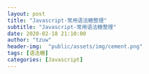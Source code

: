 ```yaml
---
layout: post
title: "Javascript-常用语法糖整理"
subtitle: "Javascript-常用语法糖整理"
date: 2020-02-18 21:10:00
author: "tzuw"
header-img:  "public/assets/img/cement.png"
tags: [语法糖] 
categories: [Javascript]
---
```


